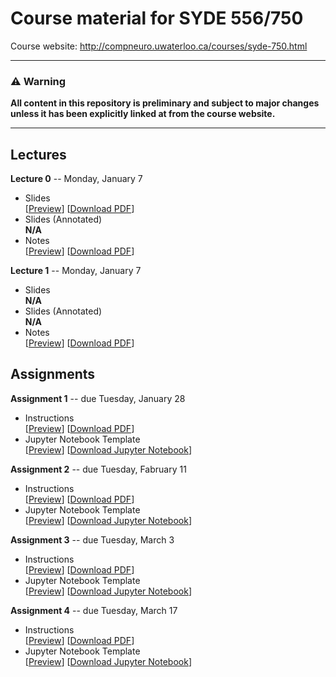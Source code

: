 # Course material for SYDE 556/750

Course website: http://compneuro.uwaterloo.ca/courses/syde-750.html

---

### ⚠ Warning
**All content in this repository is preliminary and subject to major changes unless it has been explicitly linked at from the course website.**

---

## Lectures

**Lecture 0** -- Monday, January 7
* Slides  
  [[Preview](https://github.com/astoeckel/syde556-w20/blob/master/lectures/lecture_00/syde556_lecture_00_slides.pdf)]
  [[Download PDF](https://github.com/astoeckel/syde556-w20/raw/master/lectures/lecture_00/syde556_lecture_00_slides.pdf)]
* Slides (Annotated)  
  **N/A**
* Notes  
  [[Preview](https://github.com/astoeckel/syde556-w20/blob/master/lectures/lecture_00/syde556_lecture_00_notes.pdf)]
  [[Download PDF](https://github.com/astoeckel/syde556-w20/raw/master/lectures/lecture_00/syde556_lecture_00_notes.pdf)]

**Lecture 1** -- Monday, January 7
* Slides  
  **N/A**
* Slides (Annotated)  
  **N/A**
* Notes  
  [[Preview](https://github.com/astoeckel/syde556-w20/blob/master/lectures/lecture_01/syde556_lecture_01_notes.pdf)]
  [[Download PDF](https://github.com/astoeckel/syde556-w20/raw/master/lectures/lecture_01/syde556_lecture_01_notes.pdf)]


## Assignments

**Assignment 1** -- due Tuesday, January 28
* Instructions  
  [[Preview](https://github.com/astoeckel/syde556-w20/blob/master/assignments/assignment_01/syde556_assignment_01.pdf)]
  [[Download PDF](https://github.com/astoeckel/syde556-w20/raw/master/assignments/assignment_01/syde556_assignment_01.pdf)]
* Jupyter Notebook Template  
  [[Preview](https://github.com/astoeckel/syde556-w20/blob/master/assignments/assignment_01/syde556_assignment_01_template.ipynb)]
  [[Download Jupyter Notebook](https://github.com/astoeckel/syde556-w20/raw/master/assignments/assignment_01/syde556_assignment_01_template.ipynb)]

**Assignment 2** -- due Tuesday, Fabruary 11
* Instructions  
  [[Preview](https://github.com/astoeckel/syde556-w20/blob/master/assignments/assignment_02/syde556_assignment_02.pdf)]
  [[Download PDF](https://github.com/astoeckel/syde556-w20/raw/master/assignments/assignment_02/syde556_assignment_02.pdf)]
* Jupyter Notebook Template  
  [[Preview](https://github.com/astoeckel/syde556-w20/blob/master/assignments/assignment_02/syde556_assignment_02_template.ipynb)]
  [[Download Jupyter Notebook](https://github.com/astoeckel/syde556-w20/raw/master/assignments/assignment_02/syde556_assignment_02_template.ipynb)]

**Assignment 3** -- due Tuesday, March 3
* Instructions  
  [[Preview](https://github.com/astoeckel/syde556-w20/blob/master/assignments/assignment_03/syde556_assignment_03.pdf)]
  [[Download PDF](https://github.com/astoeckel/syde556-w20/raw/master/assignments/assignment_03/syde556_assignment_03.pdf)]
* Jupyter Notebook Template  
  [[Preview](https://github.com/astoeckel/syde556-w20/blob/master/assignments/assignment_03/syde556_assignment_03_template.ipynb)]
  [[Download Jupyter Notebook](https://github.com/astoeckel/syde556-w20/raw/master/assignments/assignment_03/syde556_assignment_03_template.ipynb)]

**Assignment 4** -- due Tuesday, March 17
* Instructions  
  [[Preview](https://github.com/astoeckel/syde556-w20/blob/master/assignments/assignment_04/syde556_assignment_04.pdf)]
  [[Download PDF](https://github.com/astoeckel/syde556-w20/raw/master/assignments/assignment_04/syde556_assignment_04.pdf)]
* Jupyter Notebook Template  
  [[Preview](https://github.com/astoeckel/syde556-w20/blob/master/assignments/assignment_04/syde556_assignment_04_template.ipynb)]
  [[Download Jupyter Notebook](https://github.com/astoeckel/syde556-w20/raw/master/assignments/assignment_04/syde556_assignment_04_template.ipynb)]
